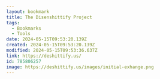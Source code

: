 ```yaml
---
layout: bookmark
title: The Disenshittify Project
tags:
  - Bookmarks
  - Tools
date: 2024-05-15T09:53:20.139Z
created: 2024-05-15T09:53:20.139Z
modified: 2024-05-15T09:53:36.637Z
link: https://deshittify.us/
id: 785806257
image: https://deshittify.us/images/initial-exhange.png
---
```

